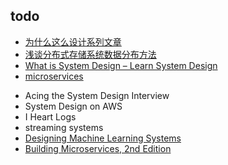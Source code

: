 ## todo
<!-- sys design -->
+ [为什么这么设计系列文章](https://draveness.me/whys-the-design/)
+ [浅谈分布式存储系统数据分布方法](http://catkang.github.io/2017/12/17/data-placement.html)
+ [What is System Design – Learn System Design](https://www.geeksforgeeks.org/what-is-system-design-learn-system-design/?ref=outind)
+ [microservices](https://microservices.io/articles/scalecube.html)

<!-- books -->
+ Acing the System Design Interview
+ System Design on AWS
+ I Heart Logs
+ streaming systems
+ [Designing Machine Learning Systems](https://learning.oreilly.com/library/view/designing-machine-learning/9781098107956/)
+ [Building Microservices, 2nd Edition](https://learning.oreilly.com/library/view/building-microservices-2nd/9781492034018/ch04.html#idm45699546818512)